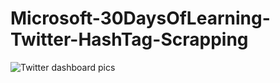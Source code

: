 # Microsoft-30DaysOfLearning-Twitter-HashTag-Scrapping
![Twitter dashboard pics](https://user-images.githubusercontent.com/91569726/177226947-5825895b-565b-4a53-baef-7654a049428c.jpg)

